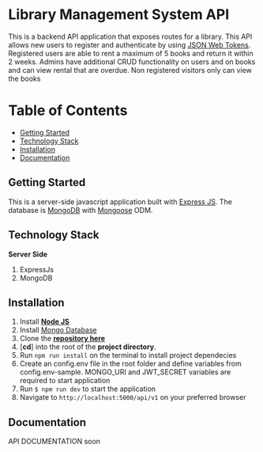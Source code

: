 # Library Management System API

This is a backend API application that exposes routes for a library. This API allows new users to register and authenticate by using [JSON Web Tokens](https://jwt.io/).
Registered users are able to rent a maximum of 5 books and return it within 2 weeks.
Admins have additional CRUD functionality on users and on books and can view rental that are overdue.
Non registered visitors only can view the books

# Table of Contents

- [Getting Started](#getting-started)
- [Technology Stack](#technology-stack)
- [Installation](#installation)
- [Documentation](#documentation)

## Getting Started

This is a server-side javascript application built with [Express JS](https://expressjs.com/). The database is [MongoDB](https://www.mongodb.com/) with [Mongoose](https://www.mongoose.com/) ODM.

## Technology Stack

**Server Side**

1. ExpressJs
2. MongoDB

## Installation

1. Install [**Node JS**](https://nodejs.org/en/)
2. Install [Mongo Database](https://docs.mongodb.com/compass/master/install/)
3. Clone the [**repository here**](https://github.com/Atcsy/BookLibraryAPI.git)
4. [**cd**] into the root of the **project directory**.
5. Run `npm run install` on the terminal to install project dependecies
6. Create an config.env file in the root folder and define variables from config.env-sample. MONGO_URI and JWT_SECRET variables are required to start application
7. Run `$ npm run dev` to start the application
8. Navigate to `http://localhost:5000/api/v1` on your preferred browser

## Documentation

API DOCUMENTATION
soon
